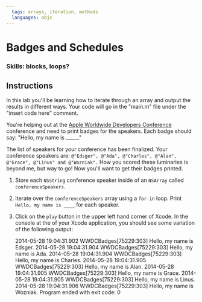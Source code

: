 ```yaml
---
  tags: arrays, iteration, methods
  languages: objc
---
```


# Badges and Schedules

### Skills: blocks, loops?

## Instructions

In this lab you'll be learning how to iterate through an array and output the results in different ways. Your code will go in the "main.m" file under the "insert code here" comment.

You're helping out at the [Apple Worldwide Developers Conference](https://developer.apple.com/wwdc/) conference and need to print badges for the speakers. Each badge should say: "Hello, my name is _____."


The list of speakers for your conference has been finalized. Your conference speakers are: `@"Edsger", @"Ada", @"Charles", @"Alan", @"Grace", @"Linus" and @"Wozniak".` How you scored these luminaries is beyond me, but way to go! Now you'll want to get their badges printed. 

  1. Store each `NSString` conference speaker inside of an `NSArray` called
`conferenceSpeakers`.

  2. Iterate over the `conferenceSpeakers` array using a `for-in` loop. Print
  `Hello, my name is ____` for each speaker.

  3. Click on the `play` button in the upper left hand corner of Xcode. In the
     console at the of your Xcode application, you should see some variation of
     the following output:
     
        2014-05-28 19:04:31.902 WWDCBadges[75229:303] Hello, my name is Edsger.
        2014-05-28 19:04:31.904 WWDCBadges[75229:303] Hello, my name is Ada.
        2014-05-28 19:04:31.904 WWDCBadges[75229:303] Hello, my name is Charles.
        2014-05-28 19:04:31.905 WWDCBadges[75229:303] Hello, my name is Alan.
        2014-05-28 19:04:31.905 WWDCBadges[75229:303] Hello, my name is Grace.
        2014-05-28 19:04:31.905 WWDCBadges[75229:303] Hello, my name is Linus.
        2014-05-28 19:04:31.906 WWDCBadges[75229:303] Hello, my name is Wozniak.
        Program ended with exit code: 0
      

